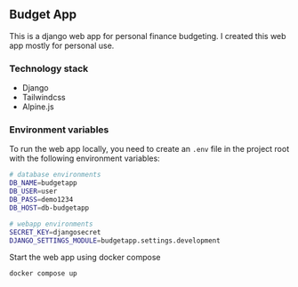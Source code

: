 ## Budget App

This is a django web app for personal finance budgeting. I created this web app mostly for personal use.

### Technology stack
- Django
- Tailwindcss
- Alpine.js

### Environment variables
To run the web app locally, you need to create an `.env` file in the project root
with the following environment variables:

```bash
# database environments
DB_NAME=budgetapp
DB_USER=user
DB_PASS=demo1234
DB_HOST=db-budgetapp

# webapp environments
SECRET_KEY=djangosecret
DJANGO_SETTINGS_MODULE=budgetapp.settings.development

```
Start the web app using docker compose

`docker compose up`
